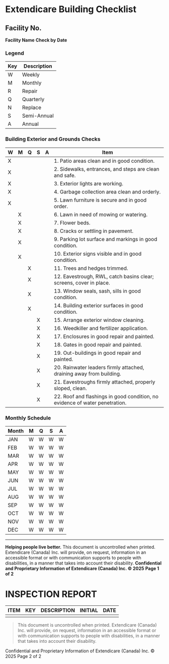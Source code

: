 # Extendicare Building Checklist

## Facility No.
**Facility Name**
**Check by**
**Date**

### Legend
| Key | Description          |
|-----|----------------------|
| W   | Weekly               |
| M   | Monthly              |
| R   | Repair               |
| Q   | Quarterly            |
| N   | Replace              |
| S   | Semi-Annual          |
| A   | Annual               |

### Building Exterior and Grounds Checks
| W | M | Q | S | A | Item                                                        |
|---|---|---|---|---|-------------------------------------------------------------|
| X |   |   |   |   | 1. Patio areas clean and in good condition.                |
| X |   |   |   |   | 2. Sidewalks, entrances, and steps are clean and safe.    |
| X |   |   |   |   | 3. Exterior lights are working.                             |
| X |   |   |   |   | 4. Garbage collection area clean and orderly.              |
| X |   |   |   |   | 5. Lawn furniture is secure and in good order.            |
|   | X |   |   |   | 6. Lawn in need of mowing or watering.                     |
|   | X |   |   |   | 7. Flower beds.                                            |
|   | X |   |   |   | 8. Cracks or settling in pavement.                          |
|   | X |   |   |   | 9. Parking lot surface and markings in good condition.    |
|   | X |   |   |   | 10. Exterior signs visible and in good condition.         |
|   |   | X |   |   | 11. Trees and hedges trimmed.                              |
|   |   | X |   |   | 12. Eavestrough, RWL, catch basins clear; screens, cover in place. |
|   |   | X |   |   | 13. Window seals, sash, sills in good condition.          |
|   |   | X |   |   | 14. Building exterior surfaces in good condition.          |
|   |   |   | X |   | 15. Arrange exterior window cleaning.                       |
|   |   |   | X |   | 16. Weedkiller and fertilizer application.                 |
|   |   |   | X |   | 17. Enclosures in good repair and painted.                |
|   |   |   | X |   | 18. Gates in good repair and painted.                     |
|   |   |   | X |   | 19. Out-buildings in good repair and painted.             |
|   |   |   | X |   | 20. Rainwater leaders firmly attached, draining away from building. |
|   |   |   | X |   | 21. Eavestroughs firmly attached, properly sloped, clean. |
|   |   |   | X |   | 22. Roof and flashings in good condition, no evidence of water penetration. |

### Monthly Schedule
| Month | M | Q | S | A |
|-------|---|---|---|---|
| JAN   | W | W | W | W |
| FEB   | W | W | W | W |
| MAR   | W | W | W | W |
| APR   | W | W | W | W |
| MAY   | W | W | W | W |
| JUN   | W | W | W | W |
| JUL   | W | W | W | W |
| AUG   | W | W | W | W |
| SEP   | W | W | W | W |
| OCT   | W | W | W | W |
| NOV   | W | W | W | W |
| DEC   | W | W | W | W |

----

**Helping people live better.**
This document is uncontrolled when printed. Extendicare (Canada) Inc. will provide, on request, information in an accessible format or with communication supports to people with disabilities, in a manner that takes into account their disability.
**Confidential and Proprietary Information of Extendicare (Canada) Inc. © 2025**
**Page 1 of 2**

# INSPECTION REPORT

| ITEM | KEY | DESCRIPTION | INITIAL | DATE |
|------|-----|-------------|---------|------|
|      |     |             |         |      |

> This document is uncontrolled when printed. Extendicare (Canada) Inc. will provide, on request, information in an accessible format or with communication supports to people with disabilities, in a manner that takes into account their disability.

Confidential and Proprietary Information of Extendicare (Canada) Inc. © 2025
Page 2 of 2